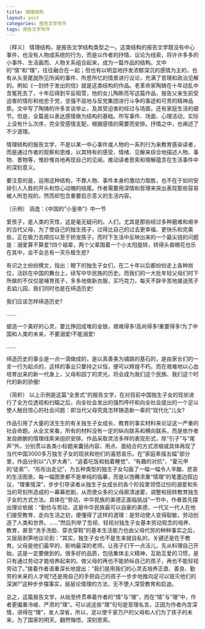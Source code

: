 ```yaml
---
title: 情理结构
layout: post
categories: 报告文学写作
tags: 报告文学写作
---
```


〔释义〕 情理结构，是报告文学结构类型之一。这类结构的报告文学既没有中心事件，也没有人物成系统的行为，而是以作者的抒情、议论为线索，将许许多多的小事件、生活画而、人物关系组合起来，成为一篇作品的结构。文中的“情”和“理”，往往融合在一起；但也有以明显地抒发浓郁深沉的感情为主的，也有从头至尾就所见所闻的事件、所思所忆的情景进行议论，充满了哲理和政治见解的。例如《一封终于发出的信》就是这类结构的作品。老革命家陶铸在十年动乱中含冤死去了，十年后得到平反昭雪，他的女儿陶斯亮写这篇作品，报告父亲生前受迫害的情形和他忠于党，坚强不屈地与反党集团进行斗争的事迹和可贵的精神品质。文中写了陶铸的许多言谈举止，及其受迫害的经过与场面，还有家庭生活的细节。但是，全篇是以表达感情做为结构的基础。所写事件、场面、心理活动，实际上没有什么次序，完全受感情支配，根据感情的需要而安排。抒情之中，也阐述了不少道理。

情理结构的报告文学，不是以某一中心事件或人物的一系列行为来教育感染读者，而是通过作者的观察和思维，以其特有的感受、情绪、见解来综合地描述人物、事物、景物等，惟妙惟肖地再现自己的见闻，推动读者思索和理解蕴含在生活事件中的深刻意义。

要注意的是，运用这种结构，不靠人物、事件本身的激动力取胜，也不在于如何安排引人入胜的开头和惊心动魄的结尾。作者需要用深情和哲理来突出表现那些容易被人所忽视的，然而却包含重要启示意义的生活内容。

〔示例〕 涵逸：《中国的“小皇帝”》中一节

爱孩子，是人类的天性，这是毫无疑问的。人们，尤其是那些经过多种磨难和艰辛的当代父母，为了使自己的独生孩子，过得比自己的过去更幸福、更快乐和完美些，正在极力去顺应以至于娇宠孩子。而时下生活中反映出来的一个最尖锐的问题是：溺爱算不算爱?四个祖辈，两个父辈围着一个小太阳旋转，转得头昏眼花也乐在其中，会不会总有一天乐极生悲?

有识之士纷纷撰文，指出：眼下的独生子女们，在二十年以后都纷纷走上各种岗位，活跃在中国的舞台上，续写中华民族的历史。而我们的一大批年轻父母们时下所做的不仅仅是哺育孩子，多多地做新衣服，买巧克力，每天不辞辛苦地接送孩子去幼儿园，我们同时也是在缔造历史!

我们应该怎样缔造历史?

……

塑造一个美好的心灵，要比挣回成堆的金银，艰难得多!高尚得多!重要得多!为了中国和人类的未来，不要溺爱!不能溺爱!

……

缔造历史的事业是一点一滴做成的，是以真善美为铺路的基石的，是由家长们的一言一行为起点的，这样的事业只要持之以恒，便可以辉煌不朽。而在艰难地以心血培育出来的新一代身上，父母和园丁的灵光，将会成为我们这个民族、我们这个时代的新的骄傲!

〔简析〕 以上示例是这篇“全景式”的报告文学，在对目前中国独生子女的现状进行了全方位透视和扫瞄之后，向全社会发出的强烈呼吁和向全社会提出的一个足以使人触目惊心的社会问题：即当代父母究竟怎样铸造新一辈的“现代化”儿女?

作品引用了大量的活生生的有关独生子女成长、教育的事实材料来论证这一严重的社会命题。从全文来看，所有的材料没有一定的纵向联系和横向联系，而是依作者发自肺腑的情理线索来组织安排。作品采取灵活多样的表现形式，除“引子”与“尾声”外，分别贯以各类小标题来囊括内容，用点、面结合的方式浓缩或具体再现了当代中国3000多万独生子女的现状和他们的喜怒哀乐。在“家庭素描五幅”部分里，作品分别以“八岁大寿”、“追着吃饭和拍着睡觉”、“有趣的对抗”、“霍元甲的‘徒弟’”、“彤彤出走记”，为五种类型的独生子女勾画了一幅一幅令人辛酸、悲哀的生活图景。每一幅图景都不是单纯的临摹，而是以饱蘸浓重“情理”的笔墨边叙边议，“理重情深”，步步引导读者从独生子女成长的各个阶段里领悟过份的溺爱和失当的苛刻所造成的一幕幕悲剧，从而使众多的父母廓清迷雾，调整和扭转教育独生子女的方式方法。具体在“劳动，中华民族的美德正面临挑战”一节中，作者首先摆出理论依据：“勤俭与劳动，这是中华民族最可以自豪的美德，一代又一代人在他们接受教育、走向生活之初，便懂得了这样的道理：是劳动使人变得聪敏，劳动创造了人类和世界。……”然后列举了忽视、轻视对独生子女基本劳动观念的培养、教育，甚至“洗手洗脸、穿衣穿鞋”的基本生活能力也由父母代劳的种种事实之后，又层层剥笋地议论到：“其实，独生子女也不是生来就自私的，关键还是在于教育。父母是他们最早的、影响最深的老师。让孩子们干一点活儿，先从料理自己开始，这是一定要做到的。很多好的品质，包括集体主义精神，互助互爱的习惯，是只有通过劳动才能培养起来的。做父母的再也不能娇纵自己的孩子，再也不能轻视劳动了。”接着作者语重深长地提出：“我们是用我们的心灵去培养正直、善良、勤劳的未来的人才呢?还是用自己的手把自己的孩子一步步地推向足可以毁灭他们的深渊?”这种步步摆事实，层层论情理的方法，无不使人深受教育和启迪。

总之，这篇报告文学，从始至终贯串着作者的“情”与“理”，而在“情”与“理”中，作者更偏重冷峻、严肃的“理”。可以说这些“理”句句是至理名言。正因为作者内含深情，讲得在“理”，发人深省，所以，足以使千家万户的父母和人们为了孩子的未来，为了国家的明天，翻然悔悟，深刻思索。 